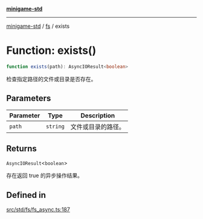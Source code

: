 [**minigame-std**](../../../README.md)

***

[minigame-std](../../../README.md) / [fs](../README.md) / exists

# Function: exists()

```ts
function exists(path): AsyncIOResult<boolean>
```

检查指定路径的文件或目录是否存在。

## Parameters

| Parameter | Type | Description |
| ------ | ------ | ------ |
| `path` | `string` | 文件或目录的路径。 |

## Returns

`AsyncIOResult`\<`boolean`\>

存在返回 true 的异步操作结果。

## Defined in

[src/std/fs/fs\_async.ts:187](https://github.com/JiangJie/minigame-std/blob/ddafbfd7359780ec38a81aeff021a80d33e07eb0/src/std/fs/fs_async.ts#L187)
